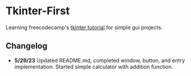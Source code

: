 # Tkinter-First
Learning freecodecamp's [tkinter tutorial](https://youtu.be/YXPyB4XeYLA) for simple gui projects.

## Changelog
- **5/29/23** Updated README.md, completed window, button, and entry implementation. Started simple calculator with addition function.